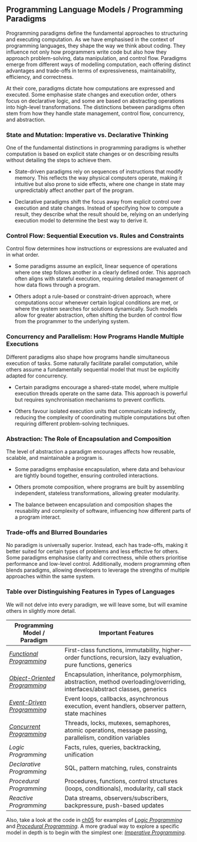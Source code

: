 
## Programming Language Models / Programming Paradigms

Programming paradigms define the fundamental approaches to structuring and executing computation.
As we have emphasised in the context of programming languages, they shape the way we think about
coding. They influence not only how programmers write code but also how they approach problem-solving,
data manipulation, and control flow. Paradigms emerge from different ways of modelling computation,
each offering distinct advantages and trade-offs in terms of expressiveness, maintainability,
efficiency, and correctness.

At their core, paradigms dictate how computations are expressed and executed. Some emphasise state
changes and execution order, others focus on declarative logic, and some are based on abstracting
operations into high-level transformations. The distinctions between paradigms often stem from how
they handle state management, control flow, concurrency, and abstraction.


### State and Mutation: Imperative vs. Declarative Thinking

One of the fundamental distinctions in programming paradigms is whether computation is based on
explicit state changes or on describing results without detailing the steps to achieve them.

- State-driven paradigms rely on sequences of instructions that modify memory. This reflects
  the way physical computers operate, making it intuitive but also prone to side effects,
  where one change in state may unpredictably affect another part of the program.

- Declarative paradigms shift the focus away from explicit control over execution and state
  changes. Instead of specifying how to compute a result, they describe what the result should
  be, relying on an underlying execution model to determine the best way to derive it.


### Control Flow: Sequential Execution vs. Rules and Constraints

Control flow determines how instructions or expressions are evaluated and in what order.

- Some paradigms assume an explicit, linear sequence of operations where one step follows
  another in a clearly defined order. This approach often aligns with stateful execution,
  requiring detailed management of how data flows through a program.

- Others adopt a rule-based or constraint-driven approach, where computations occur whenever
  certain logical conditions are met, or where the system searches for solutions dynamically.
  Such models allow for greater abstraction, often shifting the burden of control flow from
  the programmer to the underlying system.

 
### Concurrency and Parallelism: How Programs Handle Multiple Executions

Different paradigms also shape how programs handle simultaneous execution of tasks. Some
naturally facilitate parallel computation, while others assume a fundamentally sequential
model that must be explicitly adapted for concurrency.

- Certain paradigms encourage a shared-state model, where multiple execution threads
  operate on the same data. This approach is powerful but requires synchronisation
  mechanisms to prevent conflicts.

- Others favour isolated execution units that communicate indirectly, reducing the
  complexity of coordinating multiple computations but often requiring different
  problem-solving techniques.


### Abstraction: The Role of Encapsulation and Composition

The level of abstraction a paradigm encourages affects how reusable, scalable, and
maintainable a program is.

- Some paradigms emphasise encapsulation, where data and behaviour are tightly bound
  together, ensuring controlled interactions.

- Others promote composition, where programs are built by assembling independent,
  stateless transformations, allowing greater modularity.

- The balance between encapsulation and composition shapes the reusability and
  complexity of software, influencing how different parts of a program interact.


### Trade-offs and Blurred Boundaries

No paradigm is universally superior. Instead, each has trade-offs, making it better suited for
certain types of problems and less effective for others. Some paradigms emphasise clarity and
correctness, while others prioritise performance and low-level control. Additionally, modern
programming often blends paradigms, allowing developers to leverage the strengths of multiple
approaches within the same system.


### Table over Distinguishing Features in Types of Languages

We will not delve into every paradigm, we will leave some, but will examine others in slightly
more detail.

|Programming Model / Paradigm	|Important Features|
|--|--|
|*[Functional Programming](./fp/)*	|First-class functions, immutability, higher-order functions, recursion, lazy evaluation, pure functions, generics|
|*[Object-Oriented Programming](./oo/)*	|Encapsulation, inheritance, polymorphism, abstraction, method overloading/overriding, interfaces/abstract classes, generics|
|*[Event-Driven Programming](./event/)*	|Event loops, callbacks, asynchronous execution, event handlers, observer pattern, state machines|
|*[Concurrent Programming](./concurrent/)*	|Threads, locks, mutexes, semaphores, atomic operations, message passing, parallelism, condition variables|
|*Logic Programming*	|Facts, rules, queries, backtracking, unification|
|*Declarative Programming*	|SQL, pattern matching, rules, constraints|
|*Procedural Programming*	|Procedures, functions, control structures (loops, conditionals), modularity, call stack|
|*Reactive Programming*	|Data streams, observers/subscribers, backpressure, push-based updates|


Also, take a look at the code in [ch05](../../ch05/code/) for examples of *[Logic Programming](../../ch05/code/wam/)*
and *[Procedural Programming](../../ch05/code/pl0/)*. A more gradual way to explore a specific model in depth is to
begin with the simplest one: *[Imperative Programming](./imp/)*.